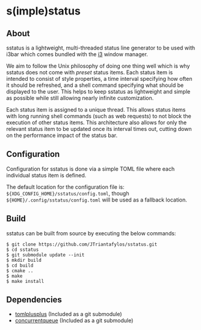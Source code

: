 # s(imple)status

## About

sstatus is a lightweight, multi-threaded status line generator to be used with i3bar which comes bundled with the [i3](https://github.com/i3/i3) window manager.

We aim to follow the Unix philosophy of doing one thing well which is why sstatus does not come with *preset* status items. Each status item is intended to consist of style properties, a time interval specifying how often it should be refreshed, and a shell command specifying what should be displayed to the user. This helps to keep sstatus as lightweight and simple as possible while still allowing nearly infinite customization.

Each status item is assigned to a unique thread. This allows status items with long running shell commands (such as web requests) to not block the execution of other status items. This architecture also allows for only the relevant status item to be updated once its interval times out, cutting down on the performance impact of the status bar.

## Configuration
Configuration for sstatus is done via a simple TOML file where each individual status item is defined.

The default location for the configuration file is: `${XDG_CONFIG_HOME}/sstatus/config.toml`, though `${HOME}/.config/sstatus/config.toml` will be used as a fallback location.

## Build
sstatus can be built from source by executing the below commands:
```
$ git clone https://github.com/JTriantafylos/sstatus.git
$ cd sstatus
$ git submodule update --init
$ mkdir build
$ cd build
$ cmake ..
$ make
$ make install
```

## Dependencies

- [tomlplusplus](https://github.com/marzer/tomlplusplus/) (Included as a git submodule)
- [concurrentqueue](https://github.com/cameron314/concurrentqueue) (Included as a git submodule)

